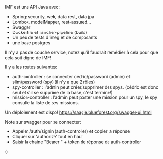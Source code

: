 IMF est une API Java avec:

  - Spring: security, web, data rest, data jpa
  - Lombok, modelMapper, rest-assured...
  - Swagger
  - Dockerfile et rancher-pipeline (build)
  - Un peu de tests d'integ et de composants
  - une base postgres

Il n'y a pas de couche service, notez qu'il faudrait remédier à cela pour que cela soit digne de IMF!

Il y a les routes suivantes:
  - auth-controller : se connecter cédric/password (admin) et slim/password (spy) (il n'y a que 2 rôles)
  - spy-controller : l'admin peut créer/supprimer des spys. (cédric est donc seul et s'il se supprime de la base, c'est terminé!)
  - mission-controller : l'admin peut poster une mission pour un spy, le spy consulte la liste de ses missions.

Un déploiement est dispo!
https://saagie.blueforest.org/swagger-ui.html

Note sur swagger pour se connecter:
  - Appeler /auth/signin (auth-controller) et copier la réponse
  - Cliquer sur 'authorize' tout en haut
  - Saisir la chaine "Bearer " + token de réponse de auth-controller

:)
